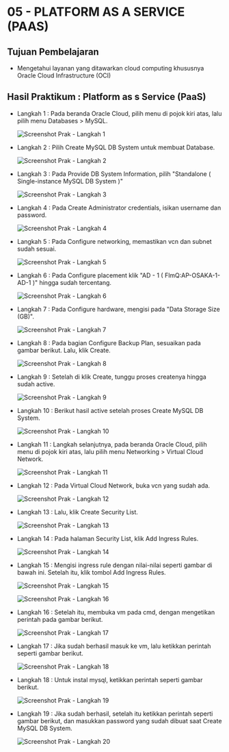 # 05 - PLATFORM AS A SERVICE (PAAS) 

## Tujuan Pembelajaran

- Mengetahui layanan yang ditawarkan cloud computing khususnya Oracle Cloud Infrastructure (OCI) 

## Hasil Praktikum : Platform as s Service (PaaS)

- Langkah 1 : Pada beranda Oracle Cloud, pilih menu di pojok kiri atas, lalu pilih menu Databases > MySQL.

    ![Screenshot Prak - Langkah 1](img/1.png)

- Langkah 2 : Pilih Create MySQL DB System untuk membuat Database.

    ![Screenshot Prak - Langkah 2](img/2.png)

- Langkah 3 : Pada Provide DB System Information, pilih "Standalone ( Single-instance MySQL DB System )"

    ![Screenshot Prak - Langkah 3](img/3.png)

- Langkah 4 : Pada Create Administrator credentials, isikan username dan password.

    ![Screenshot Prak - Langkah 4](img/4.png)

- Langkah 5 : Pada Configure networking, memastikan vcn dan subnet sudah sesuai.

    ![Screenshot Prak - Langkah 5](img/5.png)

- Langkah 6 : Pada Configure placement klik "AD - 1 ( FlmQ:AP-OSAKA-1-AD-1 )" hingga sudah tercentang.

    ![Screenshot Prak - Langkah 6](img/6.png)

- Langkah 7 : Pada Configure hardware, mengisi pada "Data Storage Size (GB)".

    ![Screenshot Prak - Langkah 7](img/7.png)

- Langkah 8 : Pada bagian Configure Backup Plan, sesuaikan pada gambar berikut. Lalu, klik Create.

    ![Screenshot Prak - Langkah 8](img/8.png)

- Langkah 9 : Setelah di klik Create, tunggu proses createnya hingga sudah active.

    ![Screenshot Prak - Langkah 9](img/9.png)

- Langkah 10 : Berikut hasil active setelah proses Create MySQL DB System.

    ![Screenshot Prak - Langkah 10](img/10.png)

- Langkah 11 : Langkah selanjutnya, pada beranda Oracle Cloud, pilih menu di pojok kiri atas, lalu pilih menu Networking > Virtual Cloud Network.

    ![Screenshot Prak - Langkah 11](img/11.png)

- Langkah 12 : Pada Virtual Cloud Network, buka vcn yang sudah ada.

    ![Screenshot Prak - Langkah 12](img/12.png)

- Langkah 13 : Lalu, klik Create Security List.

    ![Screenshot Prak - Langkah 13](img/13.png)

- Langkah 14 : Pada halaman Security List, klik Add Ingress Rules.

    ![Screenshot Prak - Langkah 14](img/14.png)

- Langkah 15 : Mengisi ingress rule dengan nilai-nilai seperti gambar di bawah ini. Setelah itu, klik tombol Add Ingress Rules.

    ![Screenshot Prak - Langkah 15](img/15.png)

    ![Screenshot Prak - Langkah 16](img/16.png)

- Langkah 16 : Setelah itu, membuka vm pada cmd, dengan mengetikan perintah pada gambar berikut.

    ![Screenshot Prak - Langkah 17](img/17.png)

- Langkah 17 : Jika sudah berhasil masuk ke vm, lalu ketikkan perintah seperti gambar berikut.

    ![Screenshot Prak - Langkah 18](img/18.png)

- Langkah 18 : Untuk instal mysql, ketikkan perintah seperti gambar berikut.

    ![Screenshot Prak - Langkah 19](img/19.png)

- Langkah 19 : Jika sudah berhasil, setelah itu ketikkan perintah seperti gambar berikut, dan masukkan password yang sudah dibuat saat Create MySQL DB System.

    ![Screenshot Prak - Langkah 20](img/20.png)
